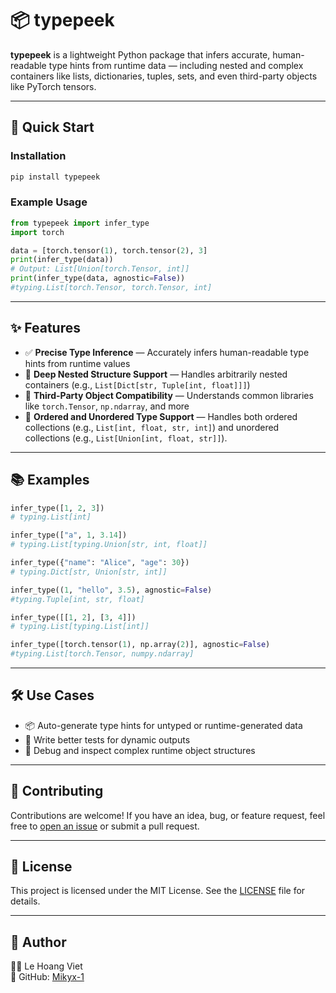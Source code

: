 # 📦 typepeek

**typepeek** is a lightweight Python package that infers accurate, human-readable type hints from runtime data — including nested and complex containers like lists, dictionaries, tuples, sets, and even third-party objects like PyTorch tensors.

---

## 🚀 Quick Start

### Installation

```bash
pip install typepeek
```

### Example Usage

```python
from typepeek import infer_type
import torch

data = [torch.tensor(1), torch.tensor(2), 3]
print(infer_type(data))
# Output: List[Union[torch.Tensor, int]]
print(infer_type(data, agnostic=False))
#typing.List[torch.Tensor, torch.Tensor, int]
```

---

## ✨ Features

- ✅ **Precise Type Inference** — Accurately infers human-readable type hints from runtime values
- 🔁 **Deep Nested Structure Support** — Handles arbitrarily nested containers (e.g., `List[Dict[str, Tuple[int, float]]]`)
- 🧹 **Third-Party Object Compatibility** — Understands common libraries like `torch.Tensor`, `np.ndarray`, and more
- 🔄 **Ordered and Unordered Type Support** — Handles both ordered collections (e.g., `List[int, float, str, int]`) and unordered collections (e.g., `List[Union[int, float, str]]`).
---

## 📚 Examples

```python
infer_type([1, 2, 3])
# typing.List[int]

infer_type(["a", 1, 3.14])
# typing.List[typing.Union[str, int, float]]

infer_type({"name": "Alice", "age": 30})
# typing.Dict[str, Union[str, int]]

infer_type((1, "hello", 3.5), agnostic=False)
#typing.Tuple[int, str, float]

infer_type([[1, 2], [3, 4]])
# typing.List[typing.List[int]]

infer_type([torch.tensor(1), np.array(2)], agnostic=False)
#typing.List[torch.Tensor, numpy.ndarray]
```

---

## 🛠 Use Cases

- 📦 Auto-generate type hints for untyped or runtime-generated data
- 🧪 Write better tests for dynamic outputs
- 🧠 Debug and inspect complex runtime object structures

---


## 🙌 Contributing

Contributions are welcome! If you have an idea, bug, or feature request, feel free to [open an issue](https://github.com/Mikyx-1/typepeek/issues) or submit a pull request.

---

## 📄 License

This project is licensed under the MIT License. See the [LICENSE](./LICENSE) file for details.

---

## 👤 Author

👨‍💻 Le Hoang Viet  
🐙 GitHub: [Mikyx-1](https://github.com/Mikyx-1)